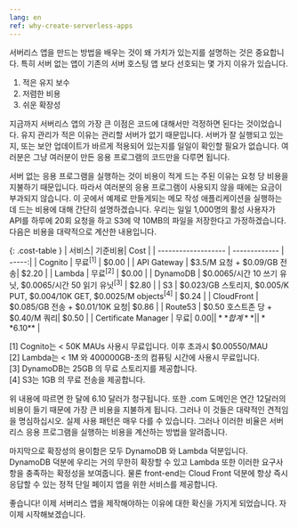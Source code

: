 ```yaml
---
lang: en
ref: why-create-serverless-apps
---
```


서버리스 앱을 만드는 방법을 배우는 것이 왜 가치가 있는지를 설명하는 것은 중요합니다. 특히 서버 없는 앱이 기존의 서버 호스팅 앱 보다 선호되는 몇 가지 이유가 있습니다.

1. 적은 유지 보수
2. 저렴한 비용
3. 쉬운 확장성

지금까지 서버리스 앱의 가장 큰 이점은 코드에 대해서만 걱정하면 된다는 것이었습니다. 유지 관리가 적은 이유는 관리할 서버가 없기 때문입니다. 서버가 잘 실행되고 있는지, 또는 보안 업데이트가 바르게 적용되어 있는지를 일일이 확인할 필요가 없습니다. 여러분은 그냥 여러분이 만든 응용 프로그램의 코드만을 다루면 됩니다.

서버 없는 응용 프로그램을 실행하는 것이 비용이 적게 드는 주된 이유는 요청 당 비용을 지불하기 때문입니다. 따라서 여러분의 응용 프로그램이 사용되지 않을 때에는 요금이 부과되지 않습니다. 이 곳에서 예제로 만들게되는 메모 작성 애플리케이션을 실행하는 데 드는 비용에 대해 간단히 설명하겠습니다. 우리는 일일 1,000명의 활성 사용자가 API를 하루에 20회 요청을 하고 S3에 약 10MB의 파일을 저장한다고 가정하겠습니다. 다음은 비용을 대략적으로 계산한 내용입니다.

{: .cost-table }
| 서비스| 기준비용| Cost  |
| ------------------- | ------------- | -----:|
| Cognito             | 무료<sup>[1]</sup> | $0.00 |
| API Gateway         | $3.5/M 요청 + $0.09/GB 전송| $2.20 |
| Lambda              | 무료<sup>[2]</sup> | $0.00 |
| DynamoDB            | $0.0065/시간 10 쓰기 유닛, $0.0065/시간 50 읽기 유닛<sup>[3]</sup> | $2.80 |
| S3                  | $0.023/GB 스토리지, $0.005/K PUT, $0.004/10K GET, $0.0025/M objects<sup>[4]</sup> | $0.24 |
| CloudFront          | $0.085/GB 전송 + $0.01/10K 요청| $0.86 |
| Route53             | $0.50 호스트존 당 + $0.40/M 쿼리| $0.50 |
| Certificate Manager | 무료| $0.00 |
| **합계** | | **$6.10** |

[1] Cognito는 < 50K MAUs 사용시 무료입니다. 이후 초과시 $0.00550/MAU   
[2] Lambda는 < 1M 와 400000GB-초의 컴퓨팅 시간에 사용시 무료입니다.  
[3] DynamoDB는 25GB 의 무료 스토리지를 제공합니다.  
[4] S3는 1GB 의 무료 전송을 제공합니다.  

위 내용에 따르면 한 달에 6.10 달러가 청구됩니다. 또한 .com 도메인은 연간 12달러의 비용이 들기 때문에 가장 큰 비용을 지불하게 됩니다. 그러나 이 것들은 대략적인 견적임을 명심하십시오. 실제 사용 패턴은 매우 다를 수 있습니다. 그러나 이러한 비율은 서버리스 응용 프로그램을 실행하는 비용을 계산하는 방법을 알려줍니다.

마지막으로 확장성의 용이함은 모두 DynamoDB 와 Lambda 덕분입니다. DynamoDB 덕분에 우리는 거의 무한히 확장할 수 있고 Lambda 또한 이러한 요구사항을 충족하는 확정성을 보여줍니다. 물론 front-end는 Cloud Front 덕분에 항상 즉시 응답할 수 있는 정적 단일 페이지 앱을 위한 서비스를 제공합니다.

좋습니다! 이제 서버리스 앱을 제작해야하는 이유에 대한 확신을 가지게 되었습니다. 자 이제 시작해보겠습니다.

